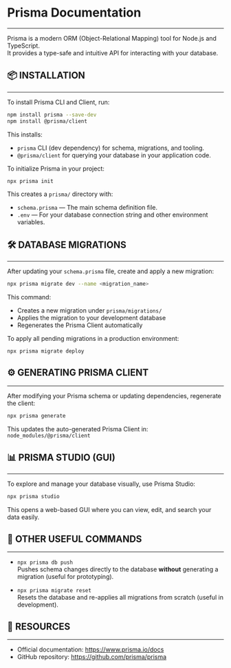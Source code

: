 # Prisma Documentation

---

Prisma is a modern ORM (Object-Relational Mapping) tool for Node.js and TypeScript.  
It provides a type-safe and intuitive API for interacting with your database.

## 📦 INSTALLATION

---

To install Prisma CLI and Client, run:

```bash
npm install prisma --save-dev
npm install @prisma/client
```

This installs:

- `prisma` CLI (dev dependency) for schema, migrations, and tooling.
- `@prisma/client` for querying your database in your application code.

To initialize Prisma in your project:

```bash
npx prisma init
```

This creates a `prisma/` directory with:

- `schema.prisma` — The main schema definition file.
- `.env` — For your database connection string and other environment variables.

## 🛠️ DATABASE MIGRATIONS

---

After updating your `schema.prisma` file, create and apply a new migration:

```bash
npx prisma migrate dev --name <migration_name>
```

This command:

- Creates a new migration under `prisma/migrations/`
- Applies the migration to your development database
- Regenerates the Prisma Client automatically

To apply all pending migrations in a production environment:

```bash
npx prisma migrate deploy
```

## ⚙️ GENERATING PRISMA CLIENT

---

After modifying your Prisma schema or updating dependencies, regenerate the client:

```bash
npx prisma generate
```

This updates the auto-generated Prisma Client in:  
`node_modules/@prisma/client`

## 📊 PRISMA STUDIO (GUI)

---

To explore and manage your database visually, use Prisma Studio:

```bash
npx prisma studio
```

This opens a web-based GUI where you can view, edit, and search your data easily.

## 🔧 OTHER USEFUL COMMANDS

---

- `npx prisma db push`  
   Pushes schema changes directly to the database **without** generating a migration (useful for prototyping).

- `npx prisma migrate reset`  
   Resets the database and re-applies all migrations from scratch (useful in development).

## 🧠 RESOURCES

---

- Official documentation: https://www.prisma.io/docs
- GitHub repository: https://github.com/prisma/prisma
